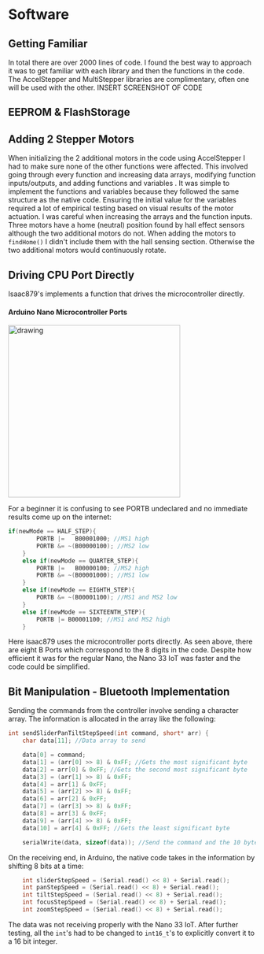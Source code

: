 # Software

## Getting Familiar
In total there are over 2000 lines of code. I found the best way to approach it was to get familiar with each library and then the functions in the code.
The AccelStepper and MultiStepper libraries are complimentary, often one will be used with the other.
INSERT SCREENSHOT OF CODE


## EEPROM & FlashStorage


## Adding 2 Stepper Motors
When initializing the 2 additional motors in the code using AccelStepper I had to make sure none of the other functions were affected. This involved going through every function and increasing data arrays, modifying function inputs/outputs, and adding functions and variables .
It was simple to implement the functions and variables because they followed the same structure as the native code. Ensuring the initial value for the variables required a lot of empirical testing based on visual results of the motor actuation.
I was careful when increasing the arrays and the function inputs. Three motors have a home (neutral) position found by hall effect sensors although the two additional motors do not. When adding the motors to ```findHome()``` I didn't include them with the hall sensing section. Otherwise the two additional motors would continuously rotate.

## Driving CPU Port Directly
Isaac879's implements a function that drives the microcontroller directly.

#### Arduino Nano Microcontroller Ports
<img src="https://user-images.githubusercontent.com/59852573/110517405-d2089080-80d8-11eb-86dc-c39aba4eb1f4.png" alt="drawing" width="350"/>

For a beginner it is confusing to see PORTB undeclared and no immediate results come up on the internet:
```c++
if(newMode == HALF_STEP){
        PORTB |=   B00001000; //MS1 high
        PORTB &= ~(B00000100); //MS2 low 
    }
    else if(newMode == QUARTER_STEP){
        PORTB |=   B00000100; //MS2 high
        PORTB &= ~(B00001000); //MS1 low
    }
    else if(newMode == EIGHTH_STEP){
        PORTB &= ~(B00001100); //MS1 and MS2 low
    }
    else if(newMode == SIXTEENTH_STEP){
        PORTB |= B00001100; //MS1 and MS2 high
    }
```
Here isaac879 uses the microcontroller ports directly. As seen above, there are eight B Ports which correspond to the 8 digits in the code.
Despite how efficient it was for the regular Nano, the Nano 33 IoT was faster and the code could be simplified.


## Bit Manipulation - Bluetooth Implementation
Sending the commands from the controller involve sending a character array. The information is allocated in the array like the following:
```c++
int sendSliderPanTiltStepSpeed(int command, short* arr) {
	char data[11]; //Data array to send

	data[0] = command;
	data[1] = (arr[0] >> 8) & 0xFF; //Gets the most significant byte
	data[2] = arr[0] & 0xFF; //Gets the second most significant byte
	data[3] = (arr[1] >> 8) & 0xFF;
	data[4] = arr[1] & 0xFF;
	data[5] = (arr[2] >> 8) & 0xFF;
	data[6] = arr[2] & 0xFF; 
	data[7] = (arr[3] >> 8) & 0xFF;
	data[8] = arr[3] & 0xFF;
	data[9] = (arr[4] >> 8) & 0xFF;
	data[10] = arr[4] & 0xFF; //Gets the least significant byte

	serialWrite(data, sizeof(data)); //Send the command and the 10 bytes of data
```
On the receiving end, in Arduino, the native code takes in the information by shifting 8 bits at a time:
```c++
    int sliderStepSpeed = (Serial.read() << 8) + Serial.read(); 
    int panStepSpeed = (Serial.read() << 8) + Serial.read(); 
    int tiltStepSpeed = (Serial.read() << 8) + Serial.read();
    int focusStepSpeed = (Serial.read() << 8) + Serial.read();
    int zoomStepSpeed = (Serial.read() << 8) + Serial.read();
```       
The data was not receiving properly with the Nano 33 IoT. After further testing, all the ```int```'s had to be changed to ```int16_t```'s to explicitly convert it to a 16 bit integer. 
